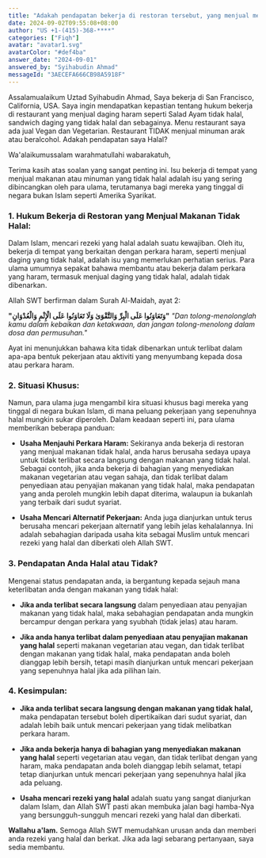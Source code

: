 ```yaml
---
title: "Adakah pendapatan bekerja di restoran tersebut, yang menjual menu daging haram selain vegan dan vegetarian, dengan tiada penjualan minuman arak halal?"
date: 2024-09-02T09:55:08+08:00
author: "US +1-(415)-368-****"
categories: ["Fiqh"]
avatar: "avatar1.svg"
avatarColor: "#def4ba"
answer_date: "2024-09-01"
answered_by: "Syihabudin Ahmad"
messageId: "3AECEFA666CB98A5918F"
---
```


Assalamualaikum Uztad Syihabudin Ahmad, Saya bekerja di San Francisco, California, USA. Saya ingin mendapatkan kepastian tentang hukum bekerja di restaurant yang menjual daging haram seperti Salad Ayam tidak halal, sandwich daging yang tidak halal dan sebagainya. Menu restaurant saya ada jual Vegan dan Vegetarian. Restaurant TIDAK menjual minuman arak atau beralcohol. Adakah pendapatan saya Halal?

<!--more-->

Wa'alaikumussalam warahmatullahi wabarakatuh,

Terima kasih atas soalan yang sangat penting ini. Isu bekerja di tempat yang menjual makanan atau minuman yang tidak halal adalah isu yang sering dibincangkan oleh para ulama, terutamanya bagi mereka yang tinggal di negara bukan Islam seperti Amerika Syarikat.

### 1. **Hukum Bekerja di Restoran yang Menjual Makanan Tidak Halal:**

Dalam Islam, mencari rezeki yang halal adalah suatu kewajiban. Oleh itu, bekerja di tempat yang berkaitan dengan perkara haram, seperti menjual daging yang tidak halal, adalah isu yang memerlukan perhatian serius. Para ulama umumnya sepakat bahawa membantu atau bekerja dalam perkara yang haram, termasuk menjual daging yang tidak halal, adalah tidak dibenarkan.

Allah SWT berfirman dalam Surah Al-Maidah, ayat 2:

**"وَتَعَاوَنُوا عَلَى الْبِرِّ وَالتَّقْوَىٰ وَلَا تَعَاوَنُوا عَلَى الْإِثْمِ وَالْعُدْوَانِ"**
_"Dan tolong-menolonglah kamu dalam kebaikan dan ketakwaan, dan jangan tolong-menolong dalam dosa dan permusuhan."_

Ayat ini menunjukkan bahawa kita tidak dibenarkan untuk terlibat dalam apa-apa bentuk pekerjaan atau aktiviti yang menyumbang kepada dosa atau perkara haram.

### 2. **Situasi Khusus:**

Namun, para ulama juga mengambil kira situasi khusus bagi mereka yang tinggal di negara bukan Islam, di mana peluang pekerjaan yang sepenuhnya halal mungkin sukar diperoleh. Dalam keadaan seperti ini, para ulama memberikan beberapa panduan:

- **Usaha Menjauhi Perkara Haram:** Sekiranya anda bekerja di restoran yang menjual makanan tidak halal, anda harus berusaha sedaya upaya untuk tidak terlibat secara langsung dengan makanan yang tidak halal. Sebagai contoh, jika anda bekerja di bahagian yang menyediakan makanan vegetarian atau vegan sahaja, dan tidak terlibat dalam penyediaan atau penyajian makanan yang tidak halal, maka pendapatan yang anda peroleh mungkin lebih dapat diterima, walaupun ia bukanlah yang terbaik dari sudut syariat.

- **Usaha Mencari Alternatif Pekerjaan:** Anda juga dianjurkan untuk terus berusaha mencari pekerjaan alternatif yang lebih jelas kehalalannya. Ini adalah sebahagian daripada usaha kita sebagai Muslim untuk mencari rezeki yang halal dan diberkati oleh Allah SWT.

### 3. **Pendapatan Anda Halal atau Tidak?**

Mengenai status pendapatan anda, ia bergantung kepada sejauh mana keterlibatan anda dengan makanan yang tidak halal:

- **Jika anda terlibat secara langsung** dalam penyediaan atau penyajian makanan yang tidak halal, maka sebahagian pendapatan anda mungkin bercampur dengan perkara yang syubhah (tidak jelas) atau haram.

- **Jika anda hanya terlibat dalam penyediaan atau penyajian makanan yang halal** seperti makanan vegetarian atau vegan, dan tidak terlibat dengan makanan yang tidak halal, maka pendapatan anda boleh dianggap lebih bersih, tetapi masih dianjurkan untuk mencari pekerjaan yang sepenuhnya halal jika ada pilihan lain.

### 4. **Kesimpulan:**

- **Jika anda terlibat secara langsung dengan makanan yang tidak halal,** maka pendapatan tersebut boleh dipertikaikan dari sudut syariat, dan adalah lebih baik untuk mencari pekerjaan yang tidak melibatkan perkara haram.

- **Jika anda bekerja hanya di bahagian yang menyediakan makanan yang halal** seperti vegetarian atau vegan, dan tidak terlibat dengan yang haram, maka pendapatan anda boleh dianggap lebih selamat, tetapi tetap dianjurkan untuk mencari pekerjaan yang sepenuhnya halal jika ada peluang.

- **Usaha mencari rezeki yang halal** adalah suatu yang sangat dianjurkan dalam Islam, dan Allah SWT pasti akan membuka jalan bagi hamba-Nya yang bersungguh-sungguh mencari rezeki yang halal dan diberkati.

**Wallahu a'lam.** Semoga Allah SWT memudahkan urusan anda dan memberi anda rezeki yang halal dan berkat. Jika ada lagi sebarang pertanyaan, saya sedia membantu.
